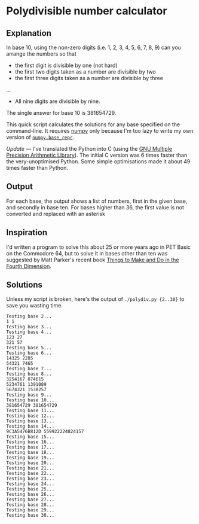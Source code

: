 # Polydivisible number calculator

## Explanation

In base 10, using the non-zero digits (i.e. 1, 2, 3, 4, 5, 6, 7, 8, 9) can you
arrange the numbers so that

- the first digit is divisible by one (not hard)
- the first two digits taken as a number are divisible by two
- the first three digits taken as a number are divisible by three

...
- All nine digits are divisible by nine.

The single answer for base 10 is 381654729.

This quick script calculates the solutions for any base specified on the
command-line. It requires [numpy](http://www.numpy.org/) only because I'm too
lazy to write my own version of
[`numpy.base_repr`](http://docs.scipy.org/doc/numpy-1.10.1/reference/generated/numpy.base_repr.html).

*Update* —  I've translated the Python into C (using the [GNU Multiple
Precision Arithmetic Library](https://gmplib.org/)). The initial C version was
6 times faster than the very-unoptimised Python.  Some simple optimisations
made it about 49 times faster than Python.

## Output

For each base, the output shows a list of numbers, first in the given base, and
secondly in base ten. For bases higher than 36, the first value is not converted
and replaced with an asterisk

## Inspiration

I'd written a program to solve this about 25 or more years ago in PET Basic on
the Commodore 64, but to solve it in bases other than ten was suggested by Matt
Parker's recent book [Things to Make and Do in the Fourth
Dimension](http://makeanddo4d.com/).

## Solutions

Unless my script is broken, here's the output of `./polydiv.py {2..30}` to save
you wasting time.

```
Testing base 2...
1 1
Testing base 3...
Testing base 4...
123 27
321 57
Testing base 5...
Testing base 6...
14325 2285
54321 7465
Testing base 7...
Testing base 8...
3254167 874615
5234761 1391089
5674321 1538257
Testing base 9...
Testing base 10...
381654729 381654729
Testing base 11...
Testing base 12...
Testing base 13...
Testing base 14...
9C3A5476B812D 559922224824157
Testing base 15...
Testing base 16...
Testing base 17...
Testing base 18...
Testing base 19...
Testing base 20...
Testing base 21...
Testing base 22...
Testing base 23...
Testing base 24...
Testing base 25...
Testing base 26...
Testing base 27...
Testing base 28...
Testing base 29...
Testing base 30...
```

